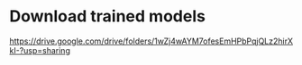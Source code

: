 # Download trained models

https://drive.google.com/drive/folders/1wZj4wAYM7ofesEmHPbPqjQLz2hirXkI-?usp=sharing
